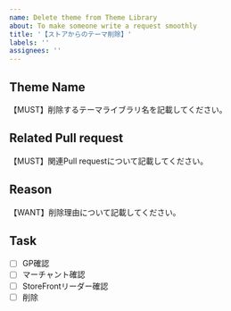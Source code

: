 ```yaml
---
name: Delete theme from Theme Library
about: To make someone write a request smoothly
title: '【ストアからのテーマ削除】'
labels: ''
assignees: ''
---
```


## Theme Name
【MUST】削除するテーマライブラリ名を記載してください。

## Related Pull request
【MUST】関連Pull requestについて記載してください。

## Reason
【WANT】削除理由について記載してください。

## Task
- [ ] GP確認
- [ ] マーチャント確認
- [ ] StoreFrontリーダー確認
- [ ] 削除
